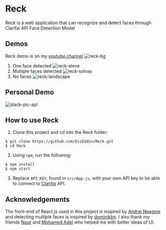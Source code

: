 # Reck
Reck is a web application that can recognize and detect faces through Clarifai API Face Detection Model

## Demos
Reck demo is on my [youtube channel](https://www.youtube.com/watch?v=ZHx_LaP4TuY)
![reck-bg](https://user-images.githubusercontent.com/11898152/77807403-67f60780-7090-11ea-98f4-74cf9222a0ae.png)

1. One face detected
![reck-steve](https://user-images.githubusercontent.com/11898152/77807296-1483b980-7090-11ea-9b7a-da8e263d5254.png)
2. Multiple faces detected
![reck-solvay](https://user-images.githubusercontent.com/11898152/77807369-4d239300-7090-11ea-9b5e-ccfdb42f7ce2.png)
3. No faces
![reck-landscape](https://user-images.githubusercontent.com/11898152/77807396-60cef980-7090-11ea-955d-0accad8f3c6a.png)

## Personal Demo
![slack-pic-apl](https://user-images.githubusercontent.com/11898152/78292782-dff87d80-7527-11ea-9140-ddafa8bd7d4f.png)

## How to use Reck
1. Clone this project and cd into the Reck folder:
```
$ git clone https://github.com/EzzEddin/Reck.git
$ cd Reck
```

2. Using `npm`, run the following:
```
$ npm install
$ npm start
```
3. Replace `API_KEY`, found in `src/App.js`, with your own API key to be able to connect to [Clarifai](https://www.clarifai.com/) API.


## Acknowledgements
The front-end of React.js used in this project is inspired by [Andrei Neagoie](https://github.com/aneagoie/face-recognition-brain) and detecting multiple faces is inspired by [dominikbn](https://github.com/dominikbn/smart-brain). I also thank my friends [Nour](https://github.com/noureddin) and [Mohamed Adel](https://www.behance.net/abuhuraira_ma) who helped me with better ideas of UI.
